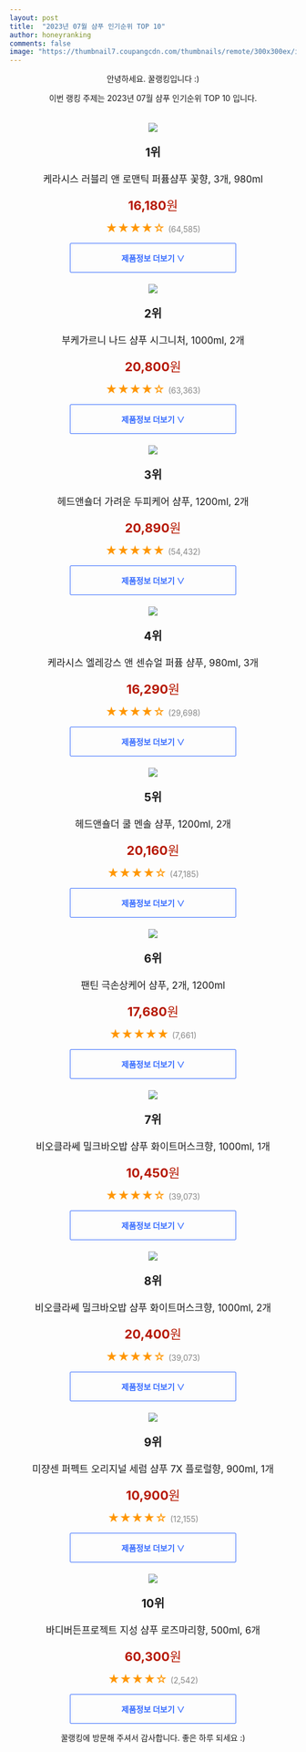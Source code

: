 ```yaml
---
layout: post
title:  "2023년 07월 샴푸 인기순위 TOP 10"
author: honeyranking
comments: false
image: "https://thumbnail7.coupangcdn.com/thumbnails/remote/300x300ex/image/retail/images/552289089724582-9f2fc0aa-e9af-4071-98e2-2a0581e1a665.jpg"
---
```

<p style="text-align: center;">안녕하세요. 꿀랭킹입니다 :)</p>
<p style="text-align: center;">이번 랭킹 주제는 2023년 07월 샴푸 인기순위 TOP 10 입니다.</p><center><img src="https://thumbnail7.coupangcdn.com/thumbnails/remote/300x300ex/image/retail/images/552289089724582-9f2fc0aa-e9af-4071-98e2-2a0581e1a665.jpg" style="margin-top:20px" /></center><p style="text-align: center; font-size: 20px"><b>1위</b></p><p style="text-align: center; font-size: 17px">케라시스 러블리 앤 로맨틱 퍼퓸샴푸 꽃향, 3개, 980ml</p><p style="text-align: center;"><span style="color: #b61800; font-size: 22px;"><b>16,180</b>원</span></p><p style="text-align: center;"><span style="color: #ff9600; font-size: 20px;">★★★★☆ </span><span style="color: #878787;">(64,585)</span></p><center><a href="https://link.coupang.com/a/2N9Tt"><div style="font-size: 14px; display: inline-block; padding: 15px 90px; color: #346aff; border-radius: 2px; border: 1px solid #346aff; cursor: pointer;"><b>제품정보 더보기 &or;</b></div></a></center><center><img src="https://thumbnail8.coupangcdn.com/thumbnails/remote/300x300ex/image/retail/images/2414591403012493-36bddce4-9c59-4e2d-8b89-52f7edb1c9d9.jpg" style="margin-top:20px" /></center><p style="text-align: center; font-size: 20px"><b>2위</b></p><p style="text-align: center; font-size: 17px">부케가르니 나드 샴푸 시그니처, 1000ml, 2개</p><p style="text-align: center;"><span style="color: #b61800; font-size: 22px;"><b>20,800</b>원</span></p><p style="text-align: center;"><span style="color: #ff9600; font-size: 20px;">★★★★☆ </span><span style="color: #878787;">(63,363)</span></p><center><a href="https://www.coupang.com/vp/products/5832178307?itemId=10096038805&q=%EC%83%B4%ED%91%B8&sourceType=search&searchId=cf42cf08fb22496980d44987ddcec7b1"><div style="font-size: 14px; display: inline-block; padding: 15px 90px; color: #346aff; border-radius: 2px; border: 1px solid #346aff; cursor: pointer;"><b>제품정보 더보기 &or;</b></div></a></center><center><img src="https://thumbnail9.coupangcdn.com/thumbnails/remote/300x300ex/image/retail/images/2094297255188802-5db1e384-bb36-40d2-abbe-a979cad363cf.jpg" style="margin-top:20px" /></center><p style="text-align: center; font-size: 20px"><b>3위</b></p><p style="text-align: center; font-size: 17px">헤드앤숄더 가려운 두피케어 샴푸, 1200ml, 2개</p><p style="text-align: center;"><span style="color: #b61800; font-size: 22px;"><b>20,890</b>원</span></p><p style="text-align: center;"><span style="color: #ff9600; font-size: 20px;">★★★★★ </span><span style="color: #878787;">(54,432)</span></p><center><a href="https://www.coupang.com/vp/products/322942318?itemId=17943646345&q=%EC%83%B4%ED%91%B8&sourceType=search&searchId=cf42cf08fb22496980d44987ddcec7b1"><div style="font-size: 14px; display: inline-block; padding: 15px 90px; color: #346aff; border-radius: 2px; border: 1px solid #346aff; cursor: pointer;"><b>제품정보 더보기 &or;</b></div></a></center><center><img src="https://thumbnail10.coupangcdn.com/thumbnails/remote/300x300ex/image/retail/images/8477013381911975-965b04ee-2104-4bd6-8e63-e34c8e8da1c2.jpg" style="margin-top:20px" /></center><p style="text-align: center; font-size: 20px"><b>4위</b></p><p style="text-align: center; font-size: 17px">케라시스 엘레강스 앤 센슈얼 퍼퓸 샴푸, 980ml, 3개</p><p style="text-align: center;"><span style="color: #b61800; font-size: 22px;"><b>16,290</b>원</span></p><p style="text-align: center;"><span style="color: #ff9600; font-size: 20px;">★★★★☆ </span><span style="color: #878787;">(29,698)</span></p><center><a href="https://link.coupang.com/a/2N9Tu"><div style="font-size: 14px; display: inline-block; padding: 15px 90px; color: #346aff; border-radius: 2px; border: 1px solid #346aff; cursor: pointer;"><b>제품정보 더보기 &or;</b></div></a></center><center><img src="https://thumbnail7.coupangcdn.com/thumbnails/remote/300x300ex/image/retail/images/181830882805038-e285bcb2-abca-4425-8829-343f86f96d05.jpg" style="margin-top:20px" /></center><p style="text-align: center; font-size: 20px"><b>5위</b></p><p style="text-align: center; font-size: 17px">헤드앤숄더 쿨 멘솔 샴푸, 1200ml, 2개</p><p style="text-align: center;"><span style="color: #b61800; font-size: 22px;"><b>20,160</b>원</span></p><p style="text-align: center;"><span style="color: #ff9600; font-size: 20px;">★★★★☆ </span><span style="color: #878787;">(47,185)</span></p><center><a href="https://link.coupang.com/a/2N9Tv"><div style="font-size: 14px; display: inline-block; padding: 15px 90px; color: #346aff; border-radius: 2px; border: 1px solid #346aff; cursor: pointer;"><b>제품정보 더보기 &or;</b></div></a></center><center><img src="https://thumbnail10.coupangcdn.com/thumbnails/remote/300x300ex/image/retail/images/2093806300382673-209edc01-94eb-49cb-aac4-e2acb2eec3c1.jpg" style="margin-top:20px" /></center><p style="text-align: center; font-size: 20px"><b>6위</b></p><p style="text-align: center; font-size: 17px">팬틴 극손상케어 샴푸, 2개, 1200ml</p><p style="text-align: center;"><span style="color: #b61800; font-size: 22px;"><b>17,680</b>원</span></p><p style="text-align: center;"><span style="color: #ff9600; font-size: 20px;">★★★★★ </span><span style="color: #878787;">(7,661)</span></p><center><a href="https://www.coupang.com/vp/products/7006899364?itemId=17583279911&q=%EC%83%B4%ED%91%B8&sourceType=search&searchId=cf42cf08fb22496980d44987ddcec7b1"><div style="font-size: 14px; display: inline-block; padding: 15px 90px; color: #346aff; border-radius: 2px; border: 1px solid #346aff; cursor: pointer;"><b>제품정보 더보기 &or;</b></div></a></center><center><img src="https://thumbnail7.coupangcdn.com/thumbnails/remote/300x300ex/image/retail/images/1075155039005682-f7c48dac-ff83-46e0-8823-7addeedc373e.jpg" style="margin-top:20px" /></center><p style="text-align: center; font-size: 20px"><b>7위</b></p><p style="text-align: center; font-size: 17px">비오클라쎄 밀크바오밥 샴푸 화이트머스크향, 1000ml, 1개</p><p style="text-align: center;"><span style="color: #b61800; font-size: 22px;"><b>10,450</b>원</span></p><p style="text-align: center;"><span style="color: #ff9600; font-size: 20px;">★★★★☆ </span><span style="color: #878787;">(39,073)</span></p><center><a href="https://link.coupang.com/a/2N9Tw"><div style="font-size: 14px; display: inline-block; padding: 15px 90px; color: #346aff; border-radius: 2px; border: 1px solid #346aff; cursor: pointer;"><b>제품정보 더보기 &or;</b></div></a></center><center><img src="https://thumbnail9.coupangcdn.com/thumbnails/remote/300x300ex/image/retail/images/2954337293787434-642ee8ab-3dfa-4368-a378-b3da901b48ab.jpg" style="margin-top:20px" /></center><p style="text-align: center; font-size: 20px"><b>8위</b></p><p style="text-align: center; font-size: 17px">비오클라쎄 밀크바오밥 샴푸 화이트머스크향, 1000ml, 2개</p><p style="text-align: center;"><span style="color: #b61800; font-size: 22px;"><b>20,400</b>원</span></p><p style="text-align: center;"><span style="color: #ff9600; font-size: 20px;">★★★★☆ </span><span style="color: #878787;">(39,073)</span></p><center><a href="https://link.coupang.com/a/2N9Tx"><div style="font-size: 14px; display: inline-block; padding: 15px 90px; color: #346aff; border-radius: 2px; border: 1px solid #346aff; cursor: pointer;"><b>제품정보 더보기 &or;</b></div></a></center><center><img src="https://thumbnail7.coupangcdn.com/thumbnails/remote/300x300ex/image/retail/images/1228060233400908-032aad4f-8f93-40dd-951f-118f326c6219.png" style="margin-top:20px" /></center><p style="text-align: center; font-size: 20px"><b>9위</b></p><p style="text-align: center; font-size: 17px">미쟝센 퍼펙트 오리지널 세럼 샴푸 7X 플로럴향, 900ml, 1개</p><p style="text-align: center;"><span style="color: #b61800; font-size: 22px;"><b>10,900</b>원</span></p><p style="text-align: center;"><span style="color: #ff9600; font-size: 20px;">★★★★☆ </span><span style="color: #878787;">(12,155)</span></p><center><a href="https://link.coupang.com/a/2N9Ty"><div style="font-size: 14px; display: inline-block; padding: 15px 90px; color: #346aff; border-radius: 2px; border: 1px solid #346aff; cursor: pointer;"><b>제품정보 더보기 &or;</b></div></a></center><center><img src="https://thumbnail6.coupangcdn.com/thumbnails/remote/300x300ex/image/retail/images/b8f82268-4cf0-444c-9ab1-c73cb13afe773761942609622496220.png" style="margin-top:20px" /></center><p style="text-align: center; font-size: 20px"><b>10위</b></p><p style="text-align: center; font-size: 17px">바디버든프로젝트 지성 샴푸 로즈마리향, 500ml, 6개</p><p style="text-align: center;"><span style="color: #b61800; font-size: 22px;"><b>60,300</b>원</span></p><p style="text-align: center;"><span style="color: #ff9600; font-size: 20px;">★★★★☆ </span><span style="color: #878787;">(2,542)</span></p><center><a href="https://www.coupang.com/vp/products/1137591550?itemId=18817945675&q=%EC%83%B4%ED%91%B8&sourceType=search&searchId=cf42cf08fb22496980d44987ddcec7b1"><div style="font-size: 14px; display: inline-block; padding: 15px 90px; color: #346aff; border-radius: 2px; border: 1px solid #346aff; cursor: pointer;"><b>제품정보 더보기 &or;</b></div></a></center><p style="text-align: center;">꿀랭킹에 방문해 주셔서 감사합니다. 좋은 하루 되세요 :)</p>